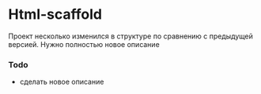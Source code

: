 # Html-scaffold

Проект несколько изменился в структуре по сравнению с предыдущей версией. Нужно полностью новое описание

### Todo

* сделать новое описание